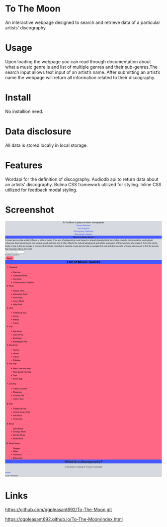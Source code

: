 # To The Moon
An interactive webpage designed to search and retrieve data of a particular artists’ discography.

# Usage
Upon loading the webpage you can read through documentation about what a music genre is and list of multiple genres and their sub-genres.The search input allows text input of an artist’s name. After submitting an artist’s name the webpage will return all information related to their discography. 

# Install
No installion need.

# Data disclosure
All data is stored locally in local storage.

# Features
Wordapi for the definition of discography. 
Audiodb api to return data about an artists’ discography. 
Bulma CSS framework utilized for styling.
Inline CSS utilized for feedback modal styling.

# Screenshot
 ![alt text](assets/To-The-Moon-screenshot.png)
# Links
https://github.com/ggpleasant692/To-The-Moon.git

https://ggpleasant692.github.io/To-The-Moon/index.html
